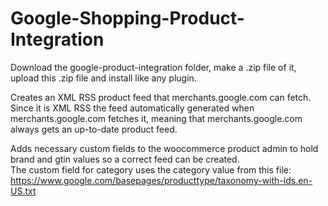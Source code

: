 # Google-Shopping-Product-Integration

Download the google-product-integration folder, make a .zip file of it, upload this .zip file and install like any plugin.

Creates an XML RSS product feed that merchants.google.com can fetch. Since it is XML RSS the feed automatically generated when merchants.google.com fetches it, meaning that merchants.google.com always gets an up-to-date product feed.

Adds necessary custom fields to the woocommerce product admin to hold brand and gtin values so a correct feed can be created.  
The custom field for category uses the category value from this file: https://www.google.com/basepages/producttype/taxonomy-with-ids.en-US.txt
